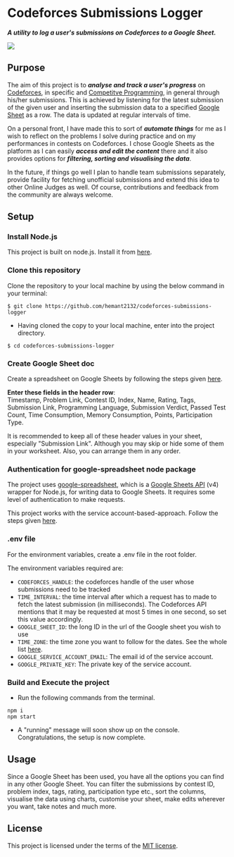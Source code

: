 # Codeforces Submissions Logger

**_A utility to log a user's submissions on Codeforces to a Google Sheet._**

<img src="https://user-images.githubusercontent.com/45938556/114232016-dd313380-9998-11eb-9b3f-0381bdeaf1a9.png">

## Purpose

The aim of this project is to **_analyse and track a user's progress_** on [Codeforces](https://codeforces.com/), in specific and [Competitve Programming](https://en.wikipedia.org/wiki/Competitive_programming), in general through his/her submissions. This is achieved by listening for the latest submission of the given user and inserting the submission data to a specified [Google Sheet](https://www.google.com/sheets/about/) as a row. The data is updated at regular intervals of time.

On a personal front, I have made this to sort of **_automate things_** for me as I wish to reflect on the problems I solve during practice and on my performances in contests on Codeforces. I chose Google Sheets as the platform as I can easily **_access and edit the content_** there and it also provides options for **_filtering, sorting and visualising the data_**.

In the future, if things go well I plan to handle team submissions separately, provide facility for fetching unofficial submissions and extend this idea to other Online Judges as well. Of course, contributions and feedback from the community are always welcome.

## Setup

### Install Node.js

This project is built on node.js. Install it from [here](https://nodejs.org/).

### Clone this repository

Clone the repository to your local machine by using the below command in your terminal:

```
$ git clone https://github.com/hemant2132/codeforces-submissions-logger
```

- Having cloned the copy to your local machine, enter into the project directory.

```
$ cd codeforces-submissions-logger
```

### Create Google Sheet doc

Create a spreadsheet on Google Sheets by following the steps given [here](https://support.google.com/docs/answer/6000292).

**Enter these fields in the header row**: <br>
Timestamp, Problem Link, Contest ID, Index, Name, Rating, Tags, Submission Link, Programming Language, Submission Verdict, Passed Test Count, Time Consumption, Memory Consumption, Points, Participation Type. <br>

It is recommended to keep all of these header values in your sheet, especially "Submission Link". Although you may skip or hide some of them in your worksheet. Also, you can arrange them in any order.

### Authentication for google-spreadsheet node package

The project uses [google-spreadsheet](https://www.npmjs.com/package/google-spreadsheet), which is a [Google Sheets API](https://developers.google.com/sheets/api/reference/rest) (v4) wrapper for Node.js, for writing data to Google Sheets. It requires some level of authentication to make requests.

This project works with the service account-based-approach. Follow the steps given [here](https://theoephraim.github.io/node-google-spreadsheet/#/getting-started/authentication?id=service-account).

### .env file

For the environment variables, create a .env file in the root folder.

The environment variables required are:

- `CODEFORCES_HANDLE`: the codeforces handle of the user whose submissions need to be tracked
- `TIME_INTERVAL`: the time interval after which a request has to made to fetch the latest submission (in milliseconds). The Codeforces API mentions that it may be requested at most 5 times in one second, so set this value accordingly.
- `GOOGLE_SHEET_ID`: the long ID in the url of the Google sheet you wish to use
- `TIME_ZONE`: the time zone you want to follow for the dates. See the whole list [here](https://en.wikipedia.org/wiki/List_of_tz_database_time_zones).
- `GOOGLE_SERVICE_ACCOUNT_EMAIL`: The email id of the service account.
- `GOOGLE_PRIVATE_KEY`: The private key of the service account.

### Build and Execute the project

- Run the following commands from the terminal.

```
npm i
npm start
```

- A "running" message will soon show up on the console. Congratulations, the setup is now complete.

## Usage

Since a Google Sheet has been used, you have all the options you can find in any other Google Sheet. You can filter the submissions by contest ID, problem index, tags, rating, participation type etc., sort the columns, visualise the data using charts, customise your sheet, make edits wherever you want, take notes and much more.

## License

This project is licensed under the terms of the [MIT license](https://choosealicense.com/licenses/mit/).
